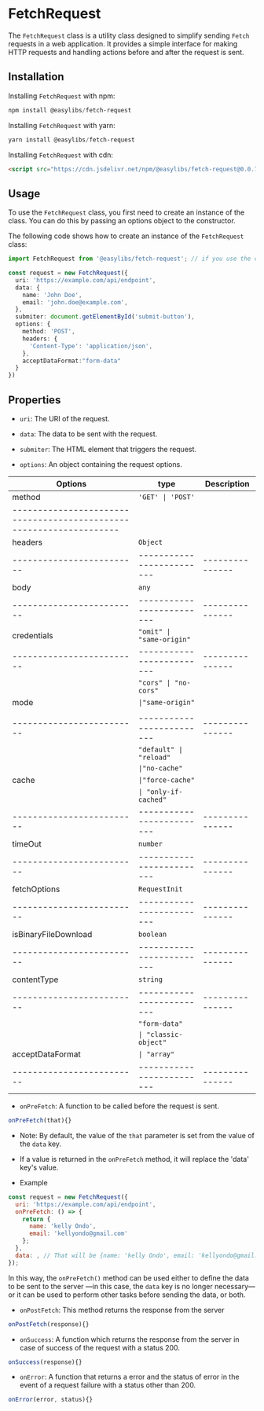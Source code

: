 # FetchRequest

The `FetchRequest` class is a utility class designed to simplify sending `Fetch` requests in a web application. It provides a simple interface for making HTTP requests and handling actions before and after the request is sent.

## Installation

Installing `FetchRequest` with npm:

```powershell
npm install @easylibs/fetch-request
```

Installing `FetchRequest` with yarn:

```powershell
yarn install @easylibs/fetch-request
```

Installing `FetchRequest` with cdn:

```html
<script src="https://cdn.jsdelivr.net/npm/@easylibs/fetch-request@0.0.7/dist/fetch-request.min.js"></script>
```

## Usage

To use the `FetchRequest` class, you first need to create an instance of the class. You can do this by passing an options object to the constructor.

The following code shows how to create an instance of the `FetchRequest` class:

```typescript
import FetchRequest from '@easylibs/fetch-request'; // if you use the cdn, this line is not necessary

const request = new FetchRequest({
  uri: 'https://example.com/api/endpoint',
  data: {
    name: 'John Doe',
    email: 'john.doe@example.com',
  },
  submiter: document.getElementById('submit-button'),
  options: {
    method: 'POST',
    headers: {
      'Content-Type': 'application/json',
    },
    acceptDataFormat:"form-data"
  }
})
```

## Properties

* `uri`: The URI of the request.

* `data`: The data to be sent with the request.

* `submiter`: The HTML element that triggers the request.

* `options`: An object containing the request options.

|  Options                |     type                |  Description  |
|-------------------------|-------------------------|---------------|
|  method                 |    `'GET' \| 'POST'`    |               |
|-------------------------------------------------------------------|
|  headers                |        `Object`         |               |
|-------------------------|-------------------------|---------------|
|  body                   |         `any`           |               |
|-------------------------|-------------------------|---------------|
|  credentials            |`"omit" \| "same-origin"`|               |
|-------------------------|-------------------------|---------------|
|                         |`"cors" \| "no-cors"`    |               |
|  mode                   |    `\|"same-origin"`    |               |
|                         |                         |               |
|-------------------------|-------------------------|---------------|
|                         | `"default" \| "reload"` |               |
|                         |     `\|"no-cache"`      |               |
|  cache                  |   `\|"force-cache"`     |               |
|                         |  `\| "only-if-cached"`  |               |
|-------------------------|-------------------------|---------------|
|  timeOut                |       `number`          |               |
|-------------------------|-------------------------|---------------|
|  fetchOptions           |     `RequestInit`       |               |
|-------------------------|-------------------------|---------------|
|  isBinaryFileDownload   |        `boolean`        |               |
|-------------------------|-------------------------|---------------|
|  contentType            |        `string`         |               |
|-------------------------|-------------------------|---------------|
|                         |      `"form-data"`      |               |
|                         | `\| "classic-object"`   |               |
|   acceptDataFormat      |      `\| "array"`       |               |
|-------------------------|-------------------------|---------------|

* `onPreFetch`: A function to be called before the request is sent.

```javascript
onPreFetch(that){}
```

* Note: By default, the value of the `that` parameter is set from the value of the `data` key.
* If a value is returned in the `onPreFetch` method, it will replace the 'data' key's value.

* Example

```javascript
const request = new FetchRequest({
  uri: 'https://example.com/api/endpoint',
  onPreFetch: () => {
    return {
      name: 'kelly Ondo',
      email: 'kellyondo@gmail.com'
    };
  },
  data: , // That will be {name: 'kelly Ondo', email: 'kellyondo@gmail.com'}
});
```

In this way, the `onPreFetch()` method can be used either to define the data to be sent to the server —in this case, the `data` key is no longer necessary— or it can be used to perform other tasks before sending the data, or both.

* `onPostFetch`: This method returns the response from the server

```javascript
onPostFetch(response){}
```

* `onSuccess`: A function which returns the response from the server in case of success of the request with a status 200.

```javascript
onSuccess(response){}
```

* `onError`: A function that returns a error and the status of error in the event of a request failure with a status other than 200.

```javascript
onError(error, status){}
```
